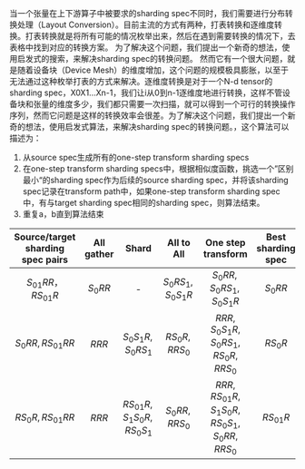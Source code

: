 当一个张量在上下游算子中被要求的sharding spec不同时，我们需要进行分布转换处理（Layout Conversion）。目前主流的方式有两种，打表转换和逐维度转换。打表转换就是将所有可能的情况枚举出来，然后在遇到需要转换的情况下，去表格中找到对应的转换方案。
为了解决这个问题，我们提出一个新奇的想法，使用启发式的搜索，来解决sharding spec的转换问题。
然而它有一个很大问题，就是随着设备块（Device Mesh）的维度增加，这个问题的规模极具膨胀，以至于无法通过这种枚举打表的方式来解决。逐维度转换是对于一个N-d tensor的sharding spec，X0X1...Xn-1，我们让i从0到n-1逐维度地进行转换，这样不管设备块和张量的维度多少，我们都只需要一次扫描，就可以得到一个可行的转换操作序列，然而它问题是这样的转换效率会很差。为了解决这个问题，我们提出一个新奇的想法，使用启发式算法，来解决sharding spec的转换问题。，这个算法可以描述为：
  1. 从source spec生成所有的one-step transform sharding specs
  2. 在one-step transform sharding specs中，根据相似度函数，挑选一个”区别最小“的sharding spec作为后续的source sharding spec，并将该sharding spec记录在transform path中，如果one-step transform sharding spec中，有与target sharding spec相同的sharding spec，则算法结束。
  3. 重复a，b直到算法结束

| Source/target sharding spec pairs |All gather | Shard | All to All | One step transform | Best sharding spec |Transform path|
| :-:         | :-:              | :-:                  | :-:                       | :-:                     | :-:                     |:-:                     |
| $S_{01}RR， RS_{01}R$  | $S_0RR$       | -           | $S_0RS_1, S_0S_1R$             | $S_0RR, S_0RS_1, S_0S_1R$             | $S_0RR$ | $S_0RR$
| $S_0RR, RS_{01}RR$  | $RRR$       | $S_0S_1R, S_0RS_1$           | $RS_0R, RRS_0$             | $RRR$, $S_0S_1R$, $S_0RS_1$, $RS_0R$, $RRS_0$             | $RS_0R$ | $S_0RR$ -> $RS_0R$
| $RS_0R, RS_{01}RR$  | $RRR$       | $RS_{01}R, S_1S_0R, RS_0S_1$           | $S_0RR, RRS_0$             | $RRR$, $RS_{01}R$, $S_1S_0R$, $RS_0S_1$, $S_0RR$, $RRS_0$             | $RS_{01}R$ | $S_0RR$ -> $RS_0R$ -> $RS_{01}R$
